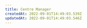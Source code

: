 ```yaml
---
title: Centre Manager
createdAt: 2022-09-01T14:49:03.539Z
updatedAt: 2022-09-01T14:49:03.546Z
---
```

